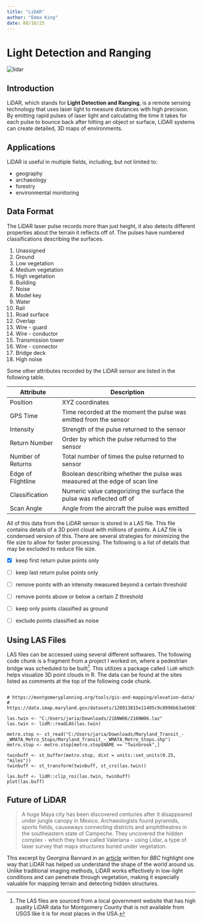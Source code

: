 ```yaml
---
title: "LiDAR"
author: "Emma King"
date: 08/10/25
---
```



# Light Detection and Ranging

![lidar](https://www.energy.virginia.gov/geology/images/LiDAR_illustration.png)


## Introduction

LiDAR, which stands for **Light Detection and Ranging**, is a remote sensing technology that uses laser light to measure distances with high precision. By emitting rapid pulses of laser light and calculating the time it takes for each pulse to bounce back after hitting an object or surface, LiDAR systems can create detailed, 3D maps of environments. 


## Applications

LiDAR is useful in multiple fields, including, but not limited to:
- geography
- archaeology
- forestry
- environmental monitoring


## Data Format

The LiDAR laser pulse records more than just height, it also detects different properties about the terrain it reflects off of. The pulses have numbered classifications describing the surfaces.

1. Unassigned
2. Ground
3. Low vegetation
4. Medium vegetation
5. High vegetation
6. Building
7. Noise
8. Model key
9. Water
10. Rail
11. Road surface
12. Overlap
13. Wire - guard
14. Wire - conductor
15. Transmission tower
16. Wire - connector
17. Bridge deck
18. High noise

Some other attributes recorded by the LiDAR sensor are listed in the following table. 

| Attribute          | Description                                                                 |
|--------------------|-----------------------------------------------------------------------------|
| Position           | XYZ coordinates                                                             |
| GPS Time           | Time recorded at the moment the pulse was emitted from the sensor           |
| Intensity          | Strength of the pulse returned to the sensor                                |
| Return Number      | Order by which the pulse returned to the sensor                             |
| Number of Returns  | Total number of times the pulse returned to sensor                          |
| Edge of Flightline | Boolean describing whether the pulse was measured at the edge of scan line  |
| Classification     | Numeric value categorizing the surface the pulse was reflected off of       |
| Scan Angle         | Angle from the aircraft the pulse was emitted                               |

All of this data from the LiDAR sensor is stored in a LAS file. This file contains details of a 3D point cloud with millions of points. A *LAZ* file is condensed version of this. There are several strategies for minimizing the file size to allow for faster processing. The following is a list of details that may be excluded to reduce file size. 

- [x] keep first return pulse points only
- [ ] keep last return pulse points only
- [ ] remove points with an intensity measured beyond a certain threshold
- [ ] remove points above or below a certain Z threshold
- [ ] keep only points classified as ground
- [ ] exclude points classified as noise


## Using LAS Files

LAS files can be accessed using several different softwares. The following code chunk is a fragment from a project I worked on, where a pedestrian bridge was scheduled to be built[^1]. This utilizes a package called `lidR` which helps visualize 3D point clouds in R. The data can be found at the sites listed as comments at the top of the following code chunk.

```{r}

# https://montgomeryplanning.org/tools/gis-and-mapping/elevation-data/
# https://data.imap.maryland.gov/datasets/120913815e11405c9c8996b63a65087d_7/explore

las.twin <- "C:/Users/jaria/Downloads/216NW06/216NW06.laz"
las.twin <- lidR::readLAS(las.twin)

metro.stop <- st_read("C:/Users/jaria/Downloads/Maryland_Transit_-_WMATA_Metro_Stops/Maryland_Transit_-_WMATA_Metro_Stops.shp")
metro.stop <- metro.stop[metro.stop$NAME == "Twinbrook",]

twinbuff <- st_buffer(metro.stop, dist = units::set_units(0.25, "miles"))
twinbuff <- st_transform(twinbuff, st_crs(las.twin))

las.buff <- lidR::clip_roi(las.twin, twinbuff)
plot(las.buff)

```

[^1]: The LAS files are sourced from a local government website that has high quality LiDAR data for Montgomery County that is not available from USGS like it is for most places in the USA.


## Future of LiDAR

> A huge Maya city has been discovered centuries after it disappeared under jungle canopy in Mexico.
> Archaeologists found pyramids, sports fields, causeways connecting districts and amphitheatres in the southeastern state of Campeche.
> They uncovered the hidden complex - which they have called Valeriana - using Lidar, a type of laser survey that maps structures buried under vegetation.

This excerpt by Georgina Rannard in an [article](https://www.bbc.com/news/articles/crmznzkly3go) written for *BBC* highlight one way that LiDAR has helped us understand the shape of the world around us. 
Unlike traditional imaging methods, LiDAR works effectively in low-light conditions and can penetrate through vegetation, making it especially valuable for mapping terrain and detecting hidden structures. 


